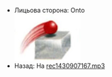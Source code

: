- Лицьова сторона: Onto <br />![prepositions_38.jpg](35.jpg)
- Назад: На [rec1430907167.mp3](14.mp3)